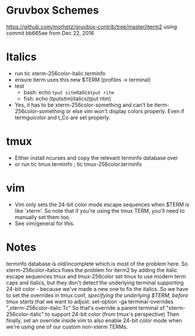 # Gruvbox Schemes
https://github.com/morhetz/gruvbox-contrib/tree/master/iterm2
using commit bb665ee from Dec 22, 2016

# Italics
* run tic xterm-256color-italic.terminfo
* ensure iterm uses this new $TERM (profiles -> terminal)
* test
  * bash: echo `tput sitm`italics`tput ritm`
  * fish: echo (tputsitm)italics(tput ritm)
* Yes, it has to be xterm-256color-something and can't be iterm-256color-something or else vim won't display colors properly. Even if termguicolor and t_Co are set properly.

# tmux
* Either install ncurses and copy the relevant terminfo database over
* or run tic tmux.terminfo ; tic tmux-256color.terminfo

# vim
* Vim only sets the 24-bit color mode escape sequences when $TERM is like 'xterm'. So note that if you're using the tmux TERM, you'll need to manually set them too.
* See vim/general for this.

# Notes
terminfo database is old/incomplete which is most of the problem here.
So xterm-256color-italics fixes the problem for iterm2 by adding the italic escape sequences
tmux and tmux-256color set tmux to use modern term caps and italics, but they don't detect the underlying terminal supporting 24-bit color - because we've made a new one to fix the italics.
So we have to set the overrides in tmux.conf, _specifying the underlying $TERM, before tmux starts_ that we want to adjust:
set-option -ga terminal-overrides ",xterm-256color-italic:Tc"
So that's override a parent terminal of "xterm-256color-italic" to support 24-bit color (from tmux's perspective)
Then finally, set an override inside vim to also enable 24-bit color mode when we're using one of our custom non-xterm TERMs.

